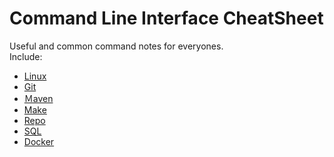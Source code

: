 # Command Line Interface CheatSheet

Useful and common command notes for everyones.  
Include:

- [Linux](https://github.com/D50000/Command-Line-Interface-CheatSheet/blob/master/Linux.md)
- [Git](https://github.com/D50000/Command-Line-Interface-CheatSheet/blob/master/Git.md)
- [Ｍaven](https://github.com/D50000/Command-Line-Interface-CheatSheet/blob/master/Maven.md)
- [Make](https://github.com/D50000/Command-Line-Interface-CheatSheet/blob/master/Make.md)
- [Repo](https://github.com/D50000/Command-Line-Interface-CheatSheet/blob/master/Repo.md)
- [SQL](https://github.com/D50000/Command-Line-Interface-CheatSheet/blob/master/SQL.md)
- [Docker](https://github.com/D50000/Command-Line-Interface-CheatSheet/blob/master/Docker.md)

